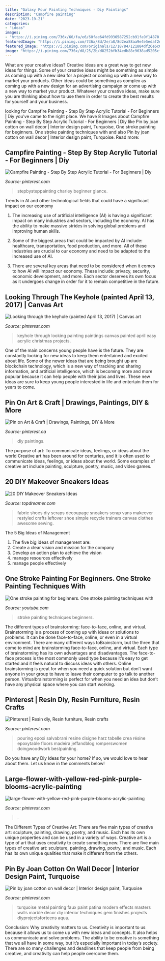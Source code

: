 ```yaml
---
title: "Galaxy Pour Painting Techniques - Diy Paintings"
description: "Campfire painting"
date: "2023-10-21"
categories:
- "ideas"
images:
- "https://i.pinimg.com/736x/60/fa/e6/60fae64fd9936587252cb91fa9f14870.jpg"
featuredImage: "https://i.pinimg.com/736x/8d/2e/a8/8d2ea88aa9e4e5edaf2d62f1578aab0e.jpg"
featured_image: "https://i.pinimg.com/originals/12/18/84/121884df26e6c0cb8e36e78860783a37.jpg"
image: "https://i.pinimg.com/736x/d8/25/2b/d8252bfb34edb88c9638ad5205cf1941.jpg"
---
```



What are your creative ideas?
Creative ideas are a great way to get new ideas for things. Some of your creative ideas might be something as simple as coming up with a new idea for a project or coming up with a new way to market your products. Other ideas could be something as complex as coming up with a new design for an advertising campaign or come up with a new way to market your product. Whatever your creative ideas, make sure you are thinking about how to use them in order to create the best results for yourself and your business.

	

		
looking for Campfire Painting - Step By Step Acrylic Tutorial - For Beginners | Diy you've came to the right place. We have 8 Images about Campfire Painting - Step By Step Acrylic Tutorial - For Beginners | Diy like Pin by joan cotton on wall decor | Interior design paint, Turquoise, One stroke painting for beginners. One stroke painting techniques with and also Pin by joan cotton on wall decor | Interior design paint, Turquoise. Read more:
		
    
## Campfire Painting - Step By Step Acrylic Tutorial - For Beginners | Diy

<img loading=lazy src="https://i.pinimg.com/736x/d8/25/2b/d8252bfb34edb88c9638ad5205cf1941.jpg" onerror="this.onerror=null;this.src='https://tse4.mm.bing.net/th?id=OIP.90mdQXZXsb1l_7-iJiMdBAHaO0&amp;pid=15.1';" alt="Campfire Painting - Step By Step Acrylic Tutorial - For Beginners | Diy">

_Source: pinterest.com_

>stepbysteppainting charley beginner glance. 

	

Trends in AI and other technological fields that could have a significant impact on our economy
1. The increasing use of artificial intelligence (AI) is having a significant impact on many industries and sectors, including the economy. AI has the ability to make massive strides in solving global problems and improving human skills.
2. Some of the biggest areas that could be impacted by AI include: healthcare, transportation, food production, and more. All of these industries are crucial to our economy and need to be adapted to the increased use of AI.

3. There are several key areas that need to be considered when it comes to how AI will impact our economy. These include: privacy, security, economic development, and more. Each sector deserves its own focus as it undergoes change in order for it to remain competitive in the future.


    
## Looking Through The Keyhole (painted April 13, 2017) | Canvas Art

<img loading=lazy src="https://i.pinimg.com/originals/12/18/84/121884df26e6c0cb8e36e78860783a37.jpg" onerror="this.onerror=null;this.src='https://tse3.mm.bing.net/th?id=OIP.FyretBLdJ3Mpi-4oM_JoPgHaJ4&amp;pid=15.1';" alt="Looking through the keyhole (painted April 13, 2017) | Canvas art">

_Source: pinterest.com_

>keyhole through looking painting paintings canvas painted april easy acrylic christmas projects. 

	

One of the main concerns young people have is the future. They are constantly looking for new ideas to keep them entertained and excited about life. Some of the newer ideas that are being brought up are blockchain technology, which is a new way of tracking and sharing information, and artificial intelligence, which is becoming more and more popular because it can help people with their jobs and lives. These new ideas are sure to keep young people interested in life and entertain them for years to come.

    
## Pin On Art &amp; Craft | Drawings, Paintings, DIY &amp; More

<img loading=lazy src="https://i.pinimg.com/736x/8d/2e/a8/8d2ea88aa9e4e5edaf2d62f1578aab0e.jpg" onerror="this.onerror=null;this.src='https://tse4.mm.bing.net/th?id=OIP.42c4Our5YYO69EMfM-o--QHaNS&amp;pid=15.1';" alt="Pin on Art &amp; Craft | Drawings, Paintings, DIY &amp; More">

_Source: pinterest.ca_

>diy paintings. 

	

The purpose of art: To communicate ideas, feelings, or ideas about the world
Creative art has been around for centuries, and it is often used to communicate ideas, feelings, or ideas about the world. Some examples of creative art include painting, sculpture, poetry, music, and video games.

    
## 20 DIY Makeover Sneakers Ideas

<img loading=lazy src="http://www.topdreamer.com/wp-content/uploads/2013/08/decoupage_shoes8_lg.jpg" onerror="this.onerror=null;this.src='https://tse2.mm.bing.net/th?id=OIP.G_cGwoeRsJ6pcv9tiRgHFQAAAA&amp;pid=15.1';" alt="20 DIY Makeover Sneakers Ideas">

_Source: topdreamer.com_

>fabric shoes diy scraps decoupage sneakers scrap vans makeover restyled crafts leftover shoe simple recycle trainers canvas clothes awesome sewing. 

	

The 5 Big Ideas of Management
1. The five big ideas of management are: 
1. Create a clear vision and mission for the company 
2. Develop an action plan to achieve the vision 
3. manage resources effectively 
4. manage people effectively 

    
## One Stroke Painting For Beginners. One Stroke Painting Techniques With

<img loading=lazy src="https://i.ytimg.com/vi/gPIb6LW9f1o/maxresdefault.jpg" onerror="this.onerror=null;this.src='https://tse1.mm.bing.net/th?id=OIP.7QlG5F2GoccmDArhe4XVYwHaEK&amp;pid=15.1';" alt="One stroke painting for beginners. One stroke painting techniques with">

_Source: youtube.com_

>stroke painting techniques beginners. 

	

The different types of brainstorming: face-to-face, online, and virtual.
Brainstorming is a process of coming up with ideas or solutions to problems. It can be done face-to-face, online, or even in a virtual environment. There are many different ways toBrainstorm, but the three that come to mind are brainstorming face-to-face, online, and virtual. 
Each type of brainstorming has its own advantages and disadvantages. The face-to-face process is the most commonly used type because it’s easy to get started and it feels natural to discuss ideas with others. Online brainstorming is great for when you need a quick solution but don’t want anyone in your group to have to leave their computer to go talk to another person. Virtualbrainstorming is perfect for when you need an idea but don’t have any physical space where you can start working.

    
## Pinterest | Resin Diy, Resin Furniture, Resin Crafts

<img loading=lazy src="https://i.pinimg.com/736x/60/fa/e6/60fae64fd9936587252cb91fa9f14870.jpg" onerror="this.onerror=null;this.src='https://tse4.mm.bing.net/th?id=OIP.fGPc-r2BcKa6MoeqYXhgEQHaJ4&amp;pid=15.1';" alt="Pinterest | Resin diy, Resin furniture, Resin crafts">

_Source: pinterest.com_

>pouring epoxi salvabrani resine disigne harz tabelle crea résine epoxytable floors madeira jeffandblog romperswomen doingwoodwork bestpainting. 

	

Do you have any Diy Ideas for your home? If so, we would love to hear about them. Let us know in the comments below!

    
## Large-flower-with-yellow-red-pink-purple-blooms-acrylic-painting

<img loading=lazy src="https://i.pinimg.com/736x/a2/25/f8/a225f85433b47a130f945cb9ae6b2bf1.jpg" onerror="this.onerror=null;this.src='https://tse3.mm.bing.net/th?id=OIP.uGdKR117TxRf-RGv9KpdFAHaKW&amp;pid=15.1';" alt="large-flower-with-yellow-red-pink-purple-blooms-acrylic-painting">

_Source: pinterest.com_

>. 

	

The Different Types of Creative Art: There are five main types of creative art: sculpture, painting, drawing, poetry, and music. Each has its own unique properties and can be used in a variety of ways.
Creative art is a type of art that uses creativity to create something new. There are five main types of creative art: sculpture, painting, drawing, poetry, and music. Each has its own unique qualities that make it different from the others.

    
## Pin By Joan Cotton On Wall Decor | Interior Design Paint, Turquoise

<img loading=lazy src="https://i.pinimg.com/originals/9e/3f/89/9e3f89351cf637e77e8ecbafaf67b89e.jpg" onerror="this.onerror=null;this.src='https://tse1.mm.bing.net/th?id=OIP.eYyIXWR2L09c8l4QkOAMxgHaJ3&amp;pid=15.1';" alt="Pin by joan cotton on wall decor | Interior design paint, Turquoise">

_Source: pinterest.com_

>turquoise metal painting faux paint patina modern effects masters walls marble decor diy interior techniques gem finishes projects diyprojectsforteens aqua. 

	

Conclusion: Why creativity matters to us.
Creativity is important to us because it allows us to come up with new ideas and concepts. It also helps us communicate and solve problems. The ability to be creative is something that we all have in some way, but it’s especially important in today’s society. There are so many challenges and deadlines that keep people from being creative, and creativity can help people overcome them.

